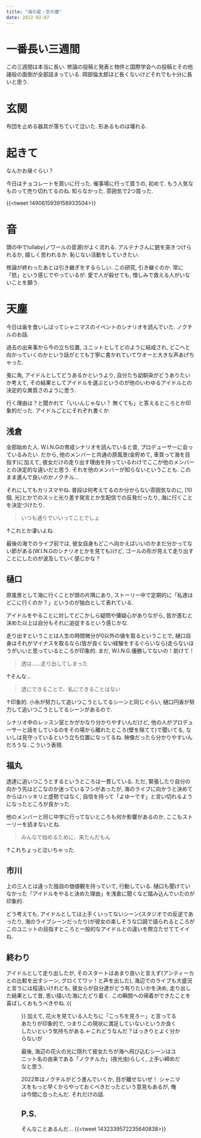 ```yaml
---
title: "海の星・空の塵"
date: 2022-02-07
---
```


# 一番長い三週間
この三週間は本当に長い. 修論の投稿と発表と物件と国際学会への投稿とその他諸般の面倒が全部詰まっている. 岡部倫太郎ほど長くないけどそれでも十分に長いと思う.

# 玄関
布団を止める器具が落ちていて泣いた. 形あるものは壊れる.
# 起きて
なんかお昼ぐらい？

今日はチョコレートを買いに行った. 催事場に行って買うの, 初めて. もう人気なものって売り切れてるのね. 知らなかった. 雰囲気で2つ買った.

{{<tweet 1490615939158933504>}}

# 音
頭の中でlullaby(ノワールの音源)がよく流れる. アルテナさんに銃を突きつけられるか, 嬉しく思われるか. 恥じない活動をしていきたい.

修論が終わったあとは引き継ぎをするらしい. この研究, 引き継ぐのか. 常に「怒」という感じでやっているが. 愛で人が殺せても, 憎しみで救える人がいないことを願う.

# 天塵
今日は歯を食いしばってシャニマスのイベントのシナリオを読んでいた. ノクチルのお話.

過去の出来事から今の立ち位置, ユニットとしてどのように結成され, どこへと向かっていくのかという話がとても丁寧に書かれていてウオーと大きな声あげちゃった.

兎に角, アイドルとしてどうあるかというより, 自分たち幼馴染がどうありたいか考えて, その結果としてアイドルを選ぶというのが他のいわゆるアイドルとの決定的な異質さのように思う.

行く理由は？と聞かれて「いいんじゃない？ 無くても」と答えるところとか印象的だった. アイドルごとにそれぞれ書くか.

## 浅倉
全部始めた人. W.I.N.Gの育成シナリオを読んでいると昔, プロデューサーに会っているみたい. だから, 他のメンバーと共通の原風景(金貯めて, 車買って海を目指す)に加えて, 彼女だけの走り出す理由を持っているわけでここが他のメンバーとの決定的な違いだと思う. それを他のメンバーが知らないということも. このまま進んで良いのかノクチル...

それにしてもカリスマやね. 普段は何考えてるのか分からない雰囲気なのに, [10個, 光]とかでのスッと光り差す発言とか生配信での反発だったり, 海に行くことを決定づけたり.
> いつも通りでいいってことでしょ

↑これとか凄いよね.

最後の海でのライブ前では, 彼女自身もどこへ向かえばいいのかまだ分かってない節がある(W.I.N.Gのシナリオとかを見ても)けど, ゴールの形が見えて走り出すことにしたのが波及していく感じかな？

## 樋口
原風景として海に行くことが頭の片隅にあり, ストーリー中で定期的に「私達はどこに行くのか？」というのが独白として表れている.

アイドルをやることに対してどこかしら疑問や懐疑心がありながら, 皆が進むと決めた以上は自分もそれに追従するという感じかな.

走り出すということは人生の時間微分が0以外の値を取るということで, 樋口自身はそれがマイナスを取るなら(皆が良くない経験をするぐらいなら)走らないほうがいいと思っているところが印象的. まだ, W.I.N.G.優勝してないの！助けて！

> 透は......走り出してしまった

↑そんな...


> 透にできることで、私にできることはない

↑印象的. 小糸が努力して追いつこうとしてるシーンと同じぐらい, 樋口円香が努力して追いつこうとしてるシーンがあるので.

シナリオ中のレッスン室とかがかなり分かりやすいんだけど, 他の人がプロデューサーと話をしているのをその場から離れたところ(壁を隔てて)で聞いてる, ないしは見守っているという立ち位置になってるね. 映像だったら分かりやすいんだろうな. こういう表現.

## 福丸
透達に追いつこうとするというところは一貫している. ただ, 緊張したり自分の向かう先はどこなのか迷っているフシがあったが, 海のライブに向かうと決めてからはハッキリと虚勢ではなく, 自信を持って「よゆーです」と言い切れるようになったところが良かった.

他のメンバーと同じ中学に行ってないところも何か影響があるのか, ここもストーリーを読まないとね.

> みんなで始めるために、来たんだもん

↑これちょっと泣いちゃった.
## 市川
上の三人とは違った独自の価値観を持っていて, 行動している. 樋口も聞けていなかった「アイドルをやると決めた理由」を浅倉に聞くなど踏み込んでいたのが印象的.

どう考えても, アイドルとしては上手くいってないシーン(スタジオでの反逆であったり, 海のライブシーンだったり)が彼女の楽しそうな口調で語られるところがこのユニットの目指すところと一般的なアイドルとの違いを際立たせててイイね.

## 終わり
アイドルとして走り出したが, そのスタートはあまり良いと言えず(アンティーカとの比較を出すシーン, グロくてワッ！と声を出した), 海辺でのライブも大盛況と言うには程遠いけれども, 彼女らが自分達がどう有りたいかを決め, 走り出した結果として昔, 思い描いた海にたどり着く. この瞬間への帰着ができたことを喜ばしくおもうべきやね.
{{<figure src="/media/2022-02-07-shiny.png" alt="shiny">}}
加えて, 花火を見ている人たちに「こっちを見ろー」と言ってるあたりが印象的で, つまりこの現状に満足していないというか良くしたいという気持ちがある.←これどうなんだ？はっきりとよく分からないが

最後, 海辺の花火の光に隠れて彼女たちが海へ飛び込むシーンはユニット名の由来である「ノクチルカ」(夜光虫)らしく, 上手い締めだなと思う.

2022年はノクチルがどう進んでいくか, 目が離せないぜ！ シャニマスをもっと早くからやっておくべきだったという意見もあるが, 俺は今間に合ったんだ. それだけの話.
## P.S.
そんなことあるんだ...
{{<tweet 1432339572235640838>}}